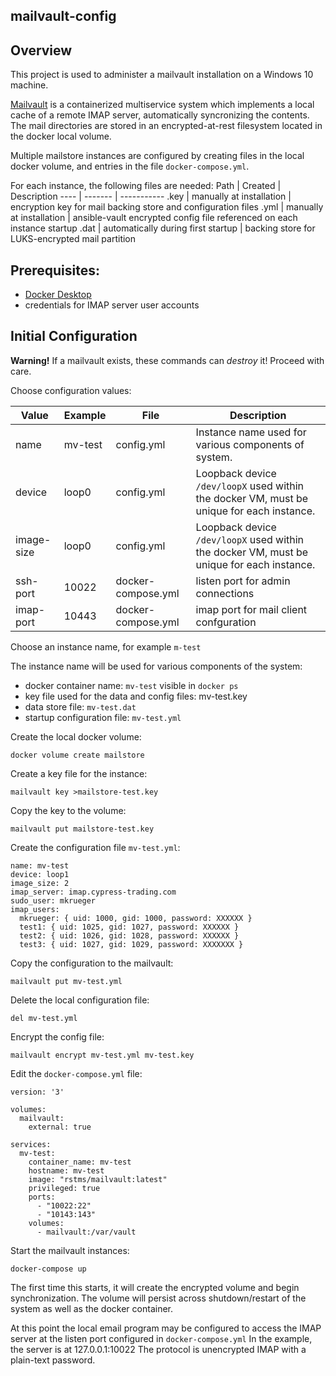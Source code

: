 mailvault-config
----------------

## Overview

This project is used to administer a mailvault installation on a Windows 10 machine.

[Mailvault](https://github.com/rstms/mailvault) is a containerized multiservice system
which implements a local cache of a remote IMAP server, automatically syncronizing the
contents.  The mail directories are stored in an encrypted-at-rest filesystem located
in the docker local volume.

Multiple mailstore instances are configured by creating files in the local docker volume,
and entries in the file `docker-compose.yml`.  

For each instance, the following files are needed:
Path | Created | Description 
---- | ------- | -----------
<INSTANCE>.key | manually at installation | encryption key for mail backing store and configuration files
<INSTANCE>.yml | manually at installation | ansible-vault encrypted config file referenced on each instance startup
<INSTANCE>.dat | automatically during first startup | backing store for LUKS-encrypted mail partition


## Prerequisites:

 - [Docker Desktop](https://docs.docker.com/docker-for-windows/install/)
 - credentials for IMAP server user accounts


## Initial Configuration

**Warning!** If a mailvault exists, these commands can *destroy* it!  Proceed with care.

Choose configuration values:

Value         | Example  | File               | Description
------------- | -------- | ------------------ | ---------------------
name          | mv-test  | config.yml         | Instance name used for various components of system.
device        | loop0    | config.yml         | Loopback device `/dev/loopX` used within the docker VM, must be unique for each instance.
image-size    | loop0    | config.yml         | Loopback device `/dev/loopX` used within the docker VM, must be unique for each instance.
ssh-port      | 10022    | docker-compose.yml | listen port for admin connections  
imap-port     | 10443    | docker-compose.yml | imap port for mail client confguration  



Choose an instance name, for example `m-test`  

The instance name will be used for various components of the system:
 - docker container name: `mv-test` visible in `docker ps`
 - key file used for the data and config files: mv-test.key
 - data store file: `mv-test.dat` 
 - startup configuration file: `mv-test.yml`


Create the local docker volume:
```
docker volume create mailstore
```

Create a key file for the instance:
```
mailvault key >mailstore-test.key
```

Copy the key to the volume:
```
mailvault put mailstore-test.key
```

Create the configuration file `mv-test.yml`:
```
name: mv-test
device: loop1
image_size: 2
imap_server: imap.cypress-trading.com
sudo_user: mkrueger
imap_users:
  mkrueger: { uid: 1000, gid: 1000, password: XXXXXX }
  test1: { uid: 1025, gid: 1027, password: XXXXXX }
  test2: { uid: 1026, gid: 1028, password: XXXXXX }
  test3: { uid: 1027, gid: 1029, password: XXXXXXX }
```

Copy the configuration to the mailvault:
```
mailvault put mv-test.yml
```

Delete the local configuration file:
```
del mv-test.yml
```

Encrypt the config file:
```
mailvault encrypt mv-test.yml mv-test.key
```

Edit the `docker-compose.yml` file:
```
version: '3'

volumes:
  mailvault:
    external: true

services:
  mv-test:
    container_name: mv-test
    hostname: mv-test
    image: "rstms/mailvault:latest"
    privileged: true
    ports:
      - "10022:22"
      - "10143:143"
    volumes:
      - mailvault:/var/vault
```

Start the mailvault instances:
```
docker-compose up
```

The first time this starts, it will create the encrypted volume and
begin synchronization.  The volume will persist across shutdown/restart
of the system as well as the docker container.

At this point the local email program may be configured to access the IMAP server at the listen port configured
in `docker-compose.yml`  In the example, the server is at 127.0.0.1:10022 The protocol is unencrypted IMAP with a plain-text password.
